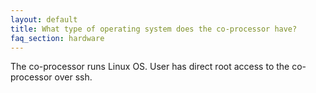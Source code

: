```yaml
---
layout: default
title: What type of operating system does the co-processor have?
faq_section: hardware
---
```


The co-processor runs Linux OS. User has direct root access to the co-processor over ssh.
